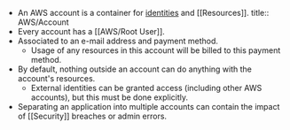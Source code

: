 - An AWS account is a container for [identities]([[AWS/IAM/Identity]]) and [[Resources]].
  title:: AWS/Account
- Every account has a [[AWS/Root User]].
- Associated to an e-mail address and payment method.
	- Usage of any resources in this account will be billed to this payment method.
- By default, nothing outside an account can do anything with the account's resources.
	- External identities can be granted access (including other AWS accounts), but this must be done explicitly.
- Separating an application into multiple accounts can contain the impact of [[Security]] breaches or admin errors.